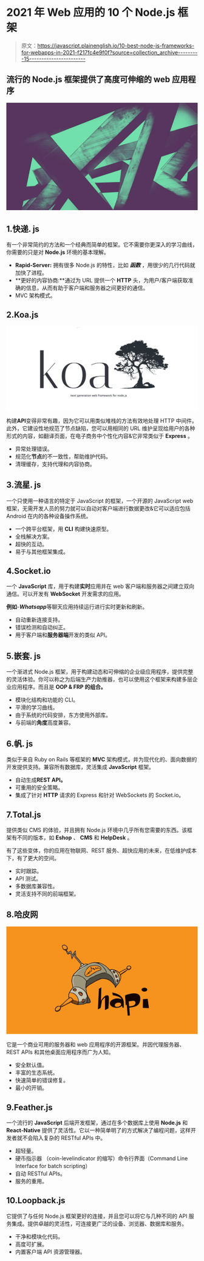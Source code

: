 # 2021 年 Web 应用的 10 个 Node.js 框架

> 原文：<https://javascript.plainenglish.io/10-best-node-js-frameworks-for-webapps-in-2021-f217fc4e9f0f?source=collection_archive---------15----------------------->

## 流行的 Node.js 框架提供了高度可伸缩的 web 应用程序

![](img/51885a02ccf7f9e86485234afd0fe640.png)

## 1.快递. js

有一个非常简约的方法和一个经典而简单的框架。它不需要你更深入的学习曲线，你需要的只是对 **Node.js** 环境的基本理解。

*   **Rapid-Server:** 拥有很多 Node.js 的特性，比如 ***函数*** ，用很少的几行代码就加快了进程。
*   **更好的内容协商:**通过为 URL 提供一个 **HTTP** 头，为用户/客户端获取准确的信息，从而有助于客户端和服务器之间更好的通信。
*   MVC 架构模式。

## 2.Koa.js

![](img/fc39f2bd8de45e1c956588e3c57aefa0.png)

构建**API**变得非常有趣，因为它可以用类似堆栈的方法有效地处理 HTTP 中间件。此外，它建设性地规范了节点缺陷，您可以用相同的 URL 维护呈现给用户的各种形式的内容，如翻译页面，在电子商务中个性化内容&它非常类似于 **Express** 。

*   异常处理错误。
*   规范化**节点**的不一致性，帮助维护代码。
*   清理缓存，支持代理和内容协商。

## 3.流星. js

一个只使用一种语言的特定于 JavaScript 的框架，一个开源的 JavaScript web 框架，无需开发人员的努力就可以自动对客户端进行数据更改&它可以适应包括 Android 在内的各种设备操作系统。

*   一个跨平台框架，用 **CLI** 构建快速原型。
*   全栈解决方案。
*   超快的互动。
*   易于与其他框架集成。

## 4.Socket.io

一个 **JavaScript** 库，用于构建**实时**应用并在 web 客户端和服务器之间建立双向通信。可以开发有 **WebSocket** 开发需求的应用。

**例如**-***Whatsapp***等聊天应用持续运行进行实时更新和刷新。

*   自动重新连接支持。
*   错误检测和自动纠正。
*   用于客户端和**服务器端**开发的类似 API。

## 5.嵌套. js

一个渐进式 Node.js 框架，用于构建动态和可伸缩的企业级应用程序，提供完整的灵活体验。你可以称之为后端生产力助推器，也可以使用这个框架来构建多层企业应用程序。而且是 **OOP & FRP 的组合。**

*   模块化结构和功能的 CLI。
*   平滑的学习曲线。
*   由于系统的代码安排，东方使用外部库。
*   与前端的**角度**高度兼容。

## 6.帆. js

类似于来自 Ruby on Rails 等框架的 **MVC** 架构模式，并为现代化的、面向数据的开发提供支持。兼容所有数据库，灵活集成 **JavaScript** 框架。

*   自动生成**REST API。**
*   可重用的安全策略。
*   集成了针对 **HTTP** 请求的 Express 和针对 WebSockets 的 Socket.io。

## 7.Total.js

提供类似 CMS 的体验，并且拥有 Node.js 环境中几乎所有您需要的东西。该框架有不同的版本，如 **Eshop** 、 **CMS** 和 **HelpDesk** 。

有了这些变体，你的应用在物联网、REST 服务、超快应用的未来，在低维护成本下，有了更大的空间。

*   实时跟踪。
*   API 测试。
*   多数据库兼容性。
*   灵活支持不同的前端框架。

## 8.哈皮网

![](img/c5b730ca2caf17d27bd74b306918f331.png)

它是一个商业可用的服务器和 web 应用程序的开源框架。并因代理服务器、REST APIs 和其他桌面应用程序而广为人知。

*   安全默认值。
*   丰富的生态系统。
*   快速简单的错误修复。
*   最小的开销。

## 9.Feather.js

一个流行的 **JavaScript** 后端开发框架，通过在多个数据库上使用 **Node.js** 和 **React-Native** 提供了灵活性。它以一种简单明了的方式解决了编程问题，这样开发者就不会陷入复杂的 RESTful APIs 中。

*   超轻量。
*   硬币指示器 （coin-levelindicator 的缩写）命令行界面（Command Line Interface for batch scripting）
*   自动 RESTful APIs。
*   服务的重用。

## 10.Loopback.js

它提供了与任何 Node.js 框架更好的连接，并且您可以将它与几种不同的 API 服务集成。提供卓越的灵活性，可连接更广泛的设备、浏览器、数据库和服务。

*   干净和模块化代码。
*   高度可扩展。
*   内置客户端 API 资源管理器。